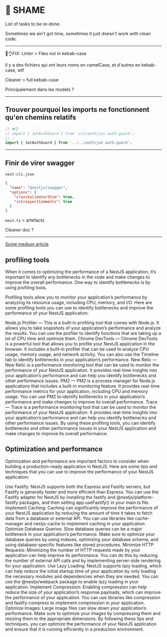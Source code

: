 # 🍻 SHAME

List of tasks to be re-done.

Sometimes we ain't got time, sometimes it just doesn't work with clean code.

---

🐛👌FIX: Linter > Files not in kebab-case

Il y a des fichiers qui ont leurs noms en camelCase, et d'autres en kebab-case, wtf

Cleaner > full kebab-case

Principalement dans les models ?

---

## Trouver pourquoi les imports ne fonctionnent qu'en chemins relatifs

```ts
// ❌👌
// import { JwtAuthGuard } from 'src/auth/jwt-auth.guard';
// ✅
import { JwtAuthGuard } from '../../auth/jwt-auth.guard';
```

---

## Finir de virer swagger

`nest-cli.json`

```json
{
  "name": "@nestjs/swagger",
  "options": {
    "classValidatorShim": true,
    "introspectComments": true
  }
}
```

`main.ts` > artefacts

Cleaner doc ?

---

[Some medium article](https://medium.com/@refaat.alktifan/6-dev-hunter-mastering-nestjs-d48f5756c243)

## profiling tools

When it comes to optimizing the performance of a NestJS application, it’s important to identify any bottlenecks in the code and make changes to improve the overall performance. One way to identify bottlenecks is by using profiling tools.

Profiling tools allow you to monitor your application’s performance by analyzing its resource usage, including CPU, memory, and I/O. Here are some profiling tools you can use to identify bottlenecks and improve the performance of your NestJS application:

Node.js Profiler — This is a built-in profiling tool that comes with Node.js. It allows you to take snapshots of your application’s performance and analyze the results. You can use the profiler to identify functions that are taking up a lot of CPU time and optimize them.
Chrome DevTools — Chrome DevTools is a powerful tool that allows you to profile your NestJS application in the browser. It includes a built-in profiler that can be used to analyze CPU usage, memory usage, and network activity. You can also use the Timeline tab to identify bottlenecks in your application’s performance.
New Relic — New Relic is a performance monitoring tool that can be used to monitor the performance of your NestJS application. It provides real-time insights into your application’s performance and can help you identify bottlenecks and other performance issues.
PM2 — PM2 is a process manager for Node.js applications that includes a built-in monitoring feature. It provides real-time performance metrics for your application, including CPU and memory usage. You can use PM2 to identify bottlenecks in your application’s performance and make changes to improve its overall performance.
Trace — Trace is a performance monitoring tool that can be used to monitor the performance of your NestJS application. It provides real-time insights into your application’s performance and can help you identify bottlenecks and other performance issues.
By using these profiling tools, you can identify bottlenecks and other performance issues in your NestJS application and make changes to improve its overall performance.

## Optimization and performance

Optimization and performance are important factors to consider when building a production-ready application in NestJS. Here are some tips and techniques that you can use to improve the performance of your NestJS application:

Use Fastify: NestJS supports both the Express and Fastify servers, but Fastify is generally faster and more efficient than Express. You can use the Fastify adapter for NestJS by installing the fastify and @nestjs/platform-fastify packages, and then setting app.useFastify() in your main.ts file.
Implement Caching: Caching can significantly improve the performance of your NestJS application by reducing the amount of time it takes to fetch data from a database or external API. You can use libraries like cache-manager and nestjs-cache to implement caching in your application.
Optimize Database Queries: Slow database queries can be a major bottleneck in your application’s performance. Make sure to optimize your database queries by using indexes, optimizing your database schema, and using database-specific features like stored procedures.
Minimize HTTP Requests: Minimizing the number of HTTP requests made by your application can help improve its performance. You can do this by reducing the number of external API calls and by implementing server-side rendering for your application.
Use Lazy Loading: NestJS supports lazy loading, which can help reduce the initial startup time of your application by only loading the necessary modules and dependencies when they are needed. You can use the @nestjs/webpack package to enable lazy loading in your application.
Implement Compression: Enabling compression can help reduce the size of your application’s response payloads, which can improve the performance of your application. You can use libraries like compression and fastify-compress to implement compression in your application.
Optimize Images: Large image files can slow down your application’s performance. Make sure to optimize your images by compressing them and resizing them to the appropriate dimensions.
By following these tips and techniques, you can optimize the performance of your NestJS application and ensure that it is running efficiently in a production environment.

